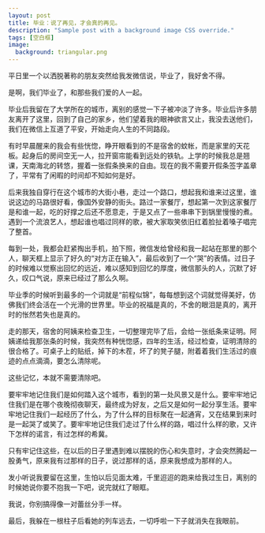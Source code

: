 ```yaml
---
layout: post
title: 毕业：说了再见，才会真的再见。
description: "Sample post with a background image CSS override."
tags: [空白框]
image: 
  background: triangular.png
---
```


平日里一个以洒脱著称的朋友突然给我发微信说，毕业了，我好舍不得。

是啊，我们毕业了，和那些我们爱的人一起。
 
毕业后我留在了大学所在的城市，离别的感觉一下子被冲淡了许多。毕业后许多朋友离开了这里，回到了自己的家乡，他们望着我的眼神欲言又止，我没去送他们，我们在微信上互道了平安，开始走向人生的不同路段。

有时早晨醒来的我会有些恍惚，睁开眼看到的不是宿舍的蚊帐，而是家里的天花板。起身后的房间空无一人，拉开窗帘能看到远处的铁轨。上学的时候我总是翘课，天南海北的转悠，握着一张假条换来的自由。现在的我不需要开假条签字盖章了，平常有了闲暇的时间却不知如何是好。

后来我独自穿行在这个城市的大街小巷，走过一个路口，想起我和谁来过这里，谁说这边的马路很好看，像国外安静的街头。路过一家餐厅，想起第一次到这家餐厅是和谁一起，吃的好撑之后还不愿意走，于是又点了一些串串下到锅里慢慢的煮。遇到一个流浪艺人，想起谁也唱过同样的歌，被大家取笑依旧红着脸扯着嗓子唱完了整首。
 
每到一处，我都会赶紧掏出手机，拍下照，微信发给曾经和我一起站在那里的那个人，聊天框上显示了好久的“对方正在输入”，最后收到了一个“哭”的表情。过日子的时候难以觉察出回忆的远近，难以感知到回忆的厚度，微信那头的人，沉默了好久，叹口气说，原来已经过了那么久啊。
 
毕业季的时候听到最多的一个词就是“前程似锦”，每每想到这个词就觉得美好，仿佛我们终会活在一个光滑的世界里。毕业的祝福是真的，不舍的眼泪是真的，离开时的怅然若失也是真的。
 
走的那天，宿舍的阿姨来检查卫生，一切整理完毕了后，会给一张纸条来证明。阿姨递给我那张条的时候，我突然有种恍惚感，四年的生活，经过检查，证明清除的很合格了。可桌子上的贴纸，掉下的木茬，坏了的凳子腿，附着着我们生活过的痕迹的点点滴滴，要怎么清除呢。
 
这些记忆，本就不需要清除吧。

要牢牢地记住我们是如何踏入这个城市，看到的第一处风景又是什么。要牢牢地记住我们是在哪个夜晚彻夜聊天，最终成为好友，之后又是如何一起分享生活。要牢牢地记住我们一起经历了什么，为了什么样的目标聚在一起通宵，又在结果到来时是一起哭了或笑了。要牢牢地记住我们走过了什么样的路，唱过什么样的歌，又许下怎样的诺言，有过怎样的希冀。
 
只有牢记住这些，在以后的日子里遇到难以摆脱的伤心和失意时，才会突然腾起一股勇气，原来我有过那样的日子，说过那样的话，原来我想成为那样的人。
 
发小听说我要留在这里，生怕以后见面太难，千里迢迢的跑来给我过生日，离别的时候她说你要不抱我一下吧，说完就红了眼眶。
 
我说，你别搞得像一对蕾丝分手一样。
 
最后，我躲在一根柱子后看她的列车远去，一切呼啦一下子就消失在我眼前。
